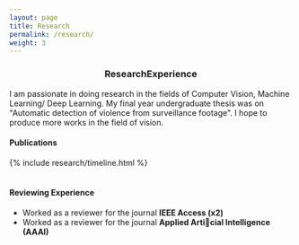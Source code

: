 ```yaml
---
layout: page
title: Research
permalink: /research/
weight: 3
---
```

<div align="center">
<h3><b>Research</b>Experience</h3>
</div>

I am passionate in doing research in the fields of Computer Vision, Machine Learning/ Deep Learning. My final year undergraduate thesis was on "Automatic detection of violence from surveillance footage". I hope to produce more works in the field of vision.

<h4 align="left">Publications</h4>
<div class="row">
{% include research/timeline.html %}
</div>

<br/>

<h4 align="left">Reviewing Experience</h4>
<ul>
  <li>Worked as a reviewer for the journal <b>IEEE Access (x2)</b></li>
  <li>Worked as a reviewer for the journal <b>Applied Articial Intelligence (AAAI)</b></li>
</ul>
<br/>

